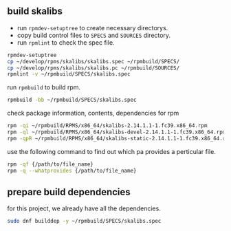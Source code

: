 
## build skalibs

- run `rpmdev-setuptree` to create necessary directorys.
- copy build control files to `SPECS` and `SOURCES` directory.
- run `rpmlint` to check the spec file.

```sh
rpmdev-setuptree
cp ~/develop/rpms/skalibs/skalibs.spec ~/rpmbuild/SPECS/
cp ~/develop/rpms/skalibs/skalibs.pc ~/rpmbuild/SOURCES/
rpmlint -v ~/rpmbuild/SPECS/skalibs.spec
```
run `rpmbuild` to build rpm.
```sh
rpmbuild -bb ~/rpmbuild/SPECS/skalibs.spec
```
check package information, contents, dependencies for rpm
```sh
rpm -qi ~/rpmbuild/RPMS/x86_64/skalibs-2.14.1.1-1.fc39.x86_64.rpm
rpm -ql ~/rpmbuild/RPMS/x86_64/skalibs-devel-2.14.1.1-1.fc39.x86_64.rpm
rpm -qpR ~/rpmbuild/RPMS/x86_64/skalibs-static-2.14.1.1-1.fc39.x86_64.rpm
```

use the following command to find out which pa provides a perticular file.
```sh
rpm -qf {/path/to/file_name}
rpm -q --whatprovides {/path/to/file_name}
```
## prepare build dependencies
for this project, we already have all the dependencies.

```sh
sudo dnf builddep -y ~/rpmbuild/SPECS/skalibs.spec
```
